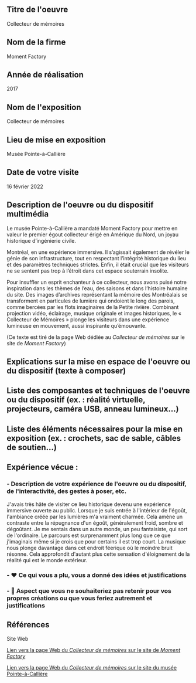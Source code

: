  ## Titre de l'oeuvre
 
 Collecteur de mémoires 

 ## Nom de la firme
 
 Moment Factory

 ## Année de réalisation
 
 2017

 ## Nom de l'exposition 
 
 Collecteur de mémoires

 ## Lieu de mise en exposition
 
 Musée Pointe-à-Callière

 ## Date de votre visite
 
 16 février 2022

 ## Description de l'oeuvre ou du dispositif multimédia

Le musée Pointe-à-Callière a mandaté Moment Factory pour mettre en valeur le premier égout collecteur érigé en Amérique du Nord, un joyau historique d’ingénierie civile.

Montréal, en une expérience immersive. Il s’agissait également de révéler le génie de son infrastructure, tout en respectant l’intégrité historique du lieu et des paramètres techniques strictes. Enfin, il était crucial que les visiteurs ne se sentent pas trop à l’étroit dans cet espace souterrain insolite.

Pour insuffler un esprit enchanteur à ce collecteur, nous avons puisé notre inspiration dans les thèmes de l’eau, des saisons et dans l’histoire humaine du site. Des images d’archives représentant la mémoire des Montréalais se transforment en particules de lumière qui ondoient le long des parois, comme bercées par les flots imaginaires de la Petite rivière. Combinant projection vidéo, éclairage, musique originale et images historiques, le « Collecteur de Mémoires » plonge les visiteurs dans une expérience lumineuse en mouvement, aussi inspirante qu’émouvante.

(Ce texte est tiré de la page Web dédiée au *Collecteur de mémoires* sur le site de *Moment Factory*)

 ## Explications sur la mise en espace de l'oeuvre ou du dispositif (texte à composer)

 ## Liste des composantes et techniques de l'oeuvre ou du dispositif (ex. : réalité virtuelle, projecteurs, caméra USB, anneau lumineux...)

 ## Liste des éléments nécessaires pour la mise en exposition (ex. : crochets, sac de sable, câbles de soutien...)

 ## Expérience vécue :

 ### - Description de votre expérience de l'oeuvre ou du dispositif, de l'interactivité, des gestes à poser, etc.
 
J'avais très hâte de visiter ce lieu historique devenu une expérience immersive ouverte au public. Lorsque je suis entrée à l'intérieur de l'égoût, l'ambiance créée par les lumières m'a vraiment charmée. Cela amène un contraste entre la répugnance d'un égoût, généralement froid, sombre et dégoûtant. Je me sentais dans un autre monde, un peu fantaisiste, qui sort de l'ordinaire. Le parcours est surprenamment plus long que ce que j'imaginais même si je crois que pour certains il est trop court. La musique nous plonge davantage dans cet endroit féerique où le moindre bruit résonne. Cela approfondit d'autant plus cette sensation d'éloignement de la réalité qui est le monde extérieur. 

 ### - ❤️ Ce qui vous a plu, vous a donné des idées et justifications
 
 

 ### - 🤔 Aspect que vous ne souhaiteriez pas retenir pour vos propres créations ou que vous feriez autrement et justifications
 
 ## Références
 
 Site Web
 
 [Lien vers la page Web du *Collecteur de mémoires* sur le site de *Moment Factory*](https://momentfactory.com/projets/tous/tous/collecteur-de-memoires)
 
 [Lien vers la page Web du *Collecteur de mémoires* sur le site du musée Pointe-à-Callière](https://pacmusee.qc.ca/fr/expositions/detail/collecteur-de-memoires/)
